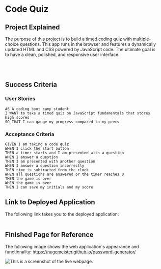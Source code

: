 # Code Quiz

## Project Explained
The purpose of this project is to build a timed coding quiz with multiple-choice questions. This app runs in the browser and features a dynamically updated HTML and CSS powered by JavaScript code. The ultimate goal is to have a clean, polished, and responsive user interface. 

<br></br>
## Success Criteria

### User Stories
```
AS A coding boot camp student
I WANT to take a timed quiz on JavaScript fundamentals that stores high scores
SO THAT I can gauge my progress compared to my peers

```
### Acceptance Criteria
```
GIVEN I am taking a code quiz
WHEN I click the start button
THEN a timer starts and I am presented with a question
WHEN I answer a question
THEN I am presented with another question
WHEN I answer a question incorrectly
THEN time is subtracted from the clock
WHEN all questions are answered or the timer reaches 0
THEN the game is over
WHEN the game is over
THEN I can save my initials and my score

```

## Link to Deployed Application

The following link takes you to the deployed application: 
<br></br>

## Finished Page for Reference

The following image shows the web application's appearance and functionality: https://nugemeister.github.io/password-generator/

![This is a screenshot of the live webpage.](./Assets/images/03-javascript-homework-screenshot.png)
<br></br>

